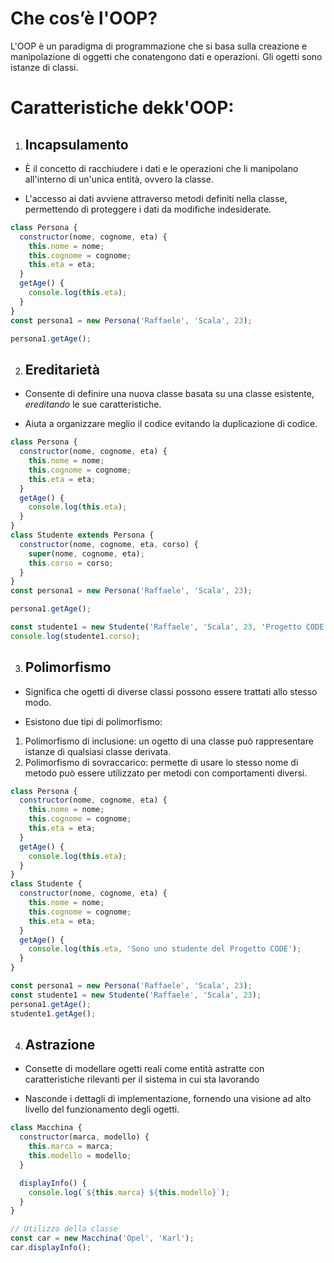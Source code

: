 <!-- @format -->

# Che cos’è l'OOP?

L'OOP è un paradigma di programmazione che si basa sulla creazione e manipolazione di oggetti che conatengono dati e operazioni. Gli ogetti sono istanze di classi.

# Caratteristiche dekk'OOP:

1. ## Incapsulamento

- È il concetto di racchiudere i dati e le operazioni che li manipolano all'interno di un'unica entità, ovvero la classe.

- L'accesso ai dati avviene attraverso metodi definiti nella classe, permettendo di proteggere i dati da modifiche indesiderate.

```javascript
class Persona {
  constructor(nome, cognome, eta) {
    this.nome = nome;
    this.cognome = cognome;
    this.eta = eta;
  }
  getAge() {
    console.log(this.eta);
  }
}
const persona1 = new Persona('Raffaele', 'Scala', 23);

persona1.getAge();
```

2. ## Ereditarietà

- Consente di definire una nuova classe basata su una classe esistente, _ereditando_ le sue caratteristiche.

- Aiuta a organizzare meglio il codice evitando la duplicazione di codice.

```javascript
class Persona {
  constructor(nome, cognome, eta) {
    this.nome = nome;
    this.cognome = cognome;
    this.eta = eta;
  }
  getAge() {
    console.log(this.eta);
  }
}
class Studente extends Persona {
  constructor(nome, cognome, eta, corso) {
    super(nome, cognome, eta);
    this.corso = corso;
  }
}
const persona1 = new Persona('Raffaele', 'Scala', 23);

persona1.getAge();

const studente1 = new Studente('Raffaele', 'Scala', 23, 'Progetto CODE');
console.log(studente1.corso);
```

3. ## Polimorfismo

- Significa che ogetti di diverse classi possono essere trattati allo stesso modo.

- Esistono due tipi di polimorfismo:

1. Polimorfismo di inclusione: un ogetto di una classe può rappresentare istanze di qualsiasi classe derivata.
2. Polimorfismo di sovraccarico: permette di usare lo stesso nome di metodo può essere utilizzato per metodi con comportamenti diversi.

```javascript
class Persona {
  constructor(nome, cognome, eta) {
    this.nome = nome;
    this.cognome = cognome;
    this.eta = eta;
  }
  getAge() {
    console.log(this.eta);
  }
}
class Studente {
  constructor(nome, cognome, eta) {
    this.nome = nome;
    this.cognome = cognome;
    this.eta = eta;
  }
  getAge() {
    console.log(this.eta, 'Sono uno studente del Progetto CODE');
  }
}

const persona1 = new Persona('Raffaele', 'Scala', 23);
const studente1 = new Studente('Raffaele', 'Scala', 23);
persona1.getAge();
studente1.getAge();
```

4. ## Astrazione

- Consette di modellare ogetti reali come entità astratte con caratteristiche rilevanti per il sistema in cui sta lavorando

- Nasconde i dettagli di implementazione, fornendo una visione ad alto livello del funzionamento degli ogetti.

```javascript
class Macchina {
  constructor(marca, modello) {
    this.marca = marca;
    this.modello = modello;
  }

  displayInfo() {
    console.log(`${this.marca} ${this.modello}`);
  }
}

// Utilizzo della classe
const car = new Macchina('Opel', 'Karl');
car.displayInfo();
```
